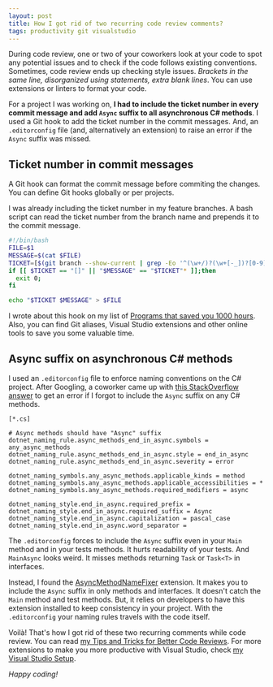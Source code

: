 ```yaml
---
layout: post
title: How I got rid of two recurring code review comments?
tags: productivity git visualstudio
---
```


During code review, one or two of your coworkers look at your code to spot any potential issues and to check if the code follows existing conventions. Sometimes, code review ends up checking style issues. _Brackets in the same line, disorganized using statements, extra blank lines_. You can use extensions or linters to format your code.

For a project I was working on, **I had to include the ticket number in every commit message and add `Async` suffix to all asynchronous C# methods**. I used a Git hook to add the ticket number in the commit messages. And, an `.editorconfig` file (and, alternatively an extension) to raise an error if the `Async` suffix was missed.

## Ticket number in commit messages

A Git hook can format the commit message before commiting the changes. You can define Git hooks globally or per projects.

I was already including the ticket number in my feature branches. A bash script can read the ticket number from the branch name and prepends it to the commit message.

```bash
#!/bin/bash
FILE=$1
MESSAGE=$(cat $FILE)
TICKET=[$(git branch --show-current | grep -Eo '^(\w+/)?(\w+[-_])?[0-9]+' | grep -Eo '(\w+[-])?[0-9]+' | tr "[:lower:]" "[:upper:]")]
if [[ $TICKET == "[]" || "$MESSAGE" == "$TICKET"* ]];then
  exit 0;
fi

echo "$TICKET $MESSAGE" > $FILE
```

I wrote about this hook on my list of [Programs that saved you 1000 hours](https://canro91.github.io/2020/04/13/ProgramThatSave100Hours/). Also, you can find Git aliases, Visual Studio extensions and other online tools to save you some valuable time.

## Async suffix on asynchronous C# methods

I used an `.editorconfig` file to enforce naming conventions on the C# project. After Googling, a coworker came up with [this StackOverflow answer](https://stackoverflow.com/questions/53972941/how-do-i-get-a-warning-in-visual-studio-when-async-methods-dont-end-in-async) to get an error if I forgot to include the `Async` suffix on any C# methods.

```
[*.cs]

# Async methods should have "Async" suffix
dotnet_naming_rule.async_methods_end_in_async.symbols = any_async_methods
dotnet_naming_rule.async_methods_end_in_async.style = end_in_async
dotnet_naming_rule.async_methods_end_in_async.severity = error

dotnet_naming_symbols.any_async_methods.applicable_kinds = method
dotnet_naming_symbols.any_async_methods.applicable_accessibilities = *
dotnet_naming_symbols.any_async_methods.required_modifiers = async

dotnet_naming_style.end_in_async.required_prefix = 
dotnet_naming_style.end_in_async.required_suffix = Async
dotnet_naming_style.end_in_async.capitalization = pascal_case
dotnet_naming_style.end_in_async.word_separator =
```

The `.editorconfig` forces to include the `Async` suffix even in your `Main` method and in your tests methods. It hurts readability of your tests. And `MainAsync` looks weird. It misses methods returning `Task` or `Task<T>` in interfaces.

Instead, I found the [AsyncMethodNameFixer](https://github.com/priyanshu92/AsyncMethodNameFixer) extension. It makes you to include the `Async` suffix in only methods and interfaces. It doesn't catch the `Main` method and test methods. But, it relies on developers to have this extension installed to keep consistency in your project. With the `.editorconfig` your naming rules travels with the code itself.

Voilà! That's how I got rid of these two recurring comments while code review. You can read [my Tips and Tricks for Better Code Reviews](https://canro91.github.io/2019/12/17/BetterCodeReviews/). For more extensions to make you more productive with Visual Studio, check [my Visual Studio Setup](https://canro91.github.io/2019/06/28/MyVSSetupSharpeningTheAxe/).

_Happy coding!_
